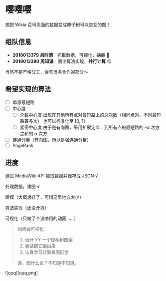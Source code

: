 # 嘤嘤嘤

想把 Wikia 百科页面的数据变成~~椰子树~~可以交互的图！

## 组队信息

* **2018013379 吕时清**　抓取数据，可视化，~~动画~~ :art:
* **2018013380 周知谦**　图论算法实现，__并行计算__ :stuck_out_tongue_closed_eyes:

当然不是严格分工，会有很多合作的部分～

## 希望实现的算法

* [ ] 单源最短路
* [ ] 中心度
  - [ ] 介数中心度
    出现在其他所有点对最短路上的总次数（相同点对、不同最短路算多次）
    也可以标准化至 [0, 1]
  - [ ] 紧密中心度
    由于是有向图，采用扩展定义：到所有点的最短路的 -α 次方之和的 α 次方
* [ ] 连通分量（有向图，所以是强连通分量）
* [ ] PageRank

## 进度

通过 MediaWiki API 抓取数据并保存成 JSON √

处理数据，建图 √

建模（大概想好了，可惜这里地方太小）

算法实现（还没开坑）

可视化（只做了个没啥用的动画……）

> 如何做可视化：
> 1. ~~设计~~ YY 一个棕榈树图案
> 2. 尝试把它画出来
> 3. 认真学习计算机图形学
>
> 诶，图什么论？不知道不知道。

![quq][quq.png]
